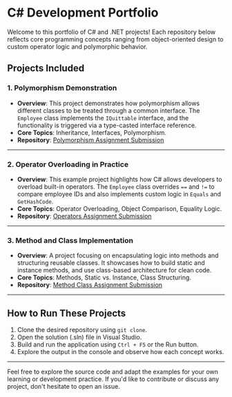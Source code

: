 # C# Development Portfolio

Welcome to this portfolio of C# and .NET projects! Each repository below reflects core programming concepts ranging from object-oriented design to custom operator logic and polymorphic behavior.

## Projects Included

### 1. Polymorphism Demonstration
- **Overview**: This project demonstrates how polymorphism allows different classes to be treated through a common interface. The `Employee` class implements the `IQuittable` interface, and the functionality is triggered via a type-casted interface reference.
- **Core Topics**: Inheritance, Interfaces, Polymorphism.
- **Repository**: [Polymorphism Assignment Submission](https://github.com/furkanerataa/Polymorphism-Assignment-Submission)

---

### 2. Operator Overloading in Practice
- **Overview**: This example project highlights how C# allows developers to overload built-in operators. The `Employee` class overrides `==` and `!=` to compare employee IDs and also implements custom logic in `Equals` and `GetHashCode`.
- **Core Topics**: Operator Overloading, Object Comparison, Equality Logic.
- **Repository**: [Operators Assignment Submission](https://github.com/furkanerataa/Operators-Assignment-Submission)

---

### 3. Method and Class Implementation
- **Overview**: A project focusing on encapsulating logic into methods and structuring reusable classes. It showcases how to build static and instance methods, and use class-based architecture for clean code.
- **Core Topics**: Methods, Static vs. Instance, Class Structuring.
- **Repository**: [Method Class Assignment Submission](https://github.com/furkanerataa/Method-Class-Assignment-Submission)

---

## How to Run These Projects

1. Clone the desired repository using `git clone`.
2. Open the solution (.sln) file in Visual Studio.
3. Build and run the application using `Ctrl + F5` or the Run button.
4. Explore the output in the console and observe how each concept works.

---

Feel free to explore the source code and adapt the examples for your own learning or development practice. If you'd like to contribute or discuss any project, don't hesitate to open an issue.

